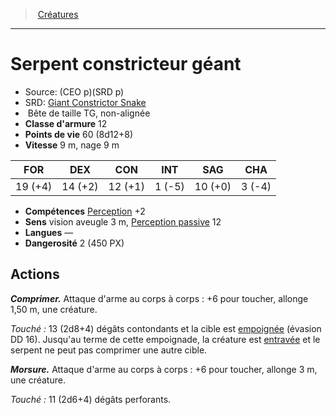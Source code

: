 ﻿---
!MonsterItem
Family: MonsterHD
Type: Bête
Size: TG
Alignment: non-alignée
ArmorClass: 12
HitPoints: 60 (8d12+8)
Speed: 9 m, nage 9 m
Strength: 19 (+4)
Dexterity: 14 (+2)
Constitution: 12 (+1)
Intelligence: ' 1 (-5)'
Wisdom: 10 (+0)
Charisma: ' 3 (-4)'
Skills: '[Perception](hd_abilities_wisdom_perception.md) +2'
Senses: vision aveugle 3 m, [Perception passive](hd_abilities_dexterity_perception_passive.md) 12
Languages: —
Challenge: 2 (450 PX)
Id: monsters_hd.md#serpent-constricteur-géant
ParentLink: monsters_hd.md#créatures
Name: Serpent constricteur géant
ParentName: Créatures
NameLevel: 1
AltName: '[Giant Constrictor Snake](srd_monsters_giant_constrictor_snake.md)'
Source: (CEO p)(SRD p)
Attributes:
  Name: Serpent constricteur géant
  Markdown: >+
    # <!--Name-->Serpent constricteur géant<!--/Name-->


    - Source: <!--Source-->(CEO p)(SRD p)<!--/Source-->

    - SRD: <!--AltName-->[Giant Constrictor Snake](srd_monsters_giant_constrictor_snake.md)<!--/AltName-->

    -  <!--Type-->Bête<!--/Type--> de taille <!--Size-->TG<!--/Size-->, <!--Alignment-->non-alignée<!--/Alignment-->

    - **Classe d'armure** <!--ArmorClass-->12<!--/ArmorClass-->

    - **Points de vie** <!--HitPoints-->60 (8d12+8)<!--/HitPoints-->

    - **Vitesse** <!--Speed-->9 m, nage 9 m<!--/Speed-->


    |FOR|DEX|CON|INT|SAG|CHA|

    |---|---|---|---|---|---|

    |<!--Strength-->19 (+4)<!--/Strength-->|<!--Dexterity-->14 (+2)<!--/Dexterity-->|<!--Constitution-->12 (+1)<!--/Constitution-->|<!--Intelligence--> 1 (-5)<!--/Intelligence-->|<!--Wisdom-->10 (+0)<!--/Wisdom-->|<!--Charisma--> 3 (-4)<!--/Charisma-->|


    - **Compétences** <!--Skills-->[Perception](hd_abilities_wisdom_perception.md) +2<!--/Skills-->

    - **Sens** <!--Senses-->vision aveugle 3 m, [Perception passive](hd_abilities_dexterity_perception_passive.md) 12<!--/Senses-->

    - **Langues** <!--Languages-->—<!--/Languages-->

    - **Dangerosité** <!--Challenge-->2 (450 PX)<!--/Challenge-->


    ## Actions


    **_Comprimer._** Attaque d'arme au corps à corps : +6 pour toucher, allonge 1,50 m, une créature.


    _Touché :_ 13 (2d8+4) dégâts contondants et la cible est [empoignée](hd_conditions_empoigne.md) (évasion DD 16). Jusqu'au terme de cette empoignade, la créature est [entravée](hd_conditions_entrave.md) et le serpent ne peut pas comprimer une autre cible.


    **_Morsure._** Attaque d'arme au corps à corps : +6 pour toucher, allonge 3 m, une créature.


    _Touché :_ 11 (2d6+4) dégâts perforants.

  Source: (CEO p)(SRD p)
  AltName: '[Giant Constrictor Snake](srd_monsters_giant_constrictor_snake.md)'
  Type: Bête
  Size: TG
  Alignment: non-alignée
  ArmorClass: 12
  HitPoints: 60 (8d12+8)
  Speed: 9 m, nage 9 m
  Strength: 19 (+4)
  Dexterity: 14 (+2)
  Constitution: 12 (+1)
  Intelligence: ' 1 (-5)'
  Wisdom: 10 (+0)
  Charisma: ' 3 (-4)'
  Skills: '[Perception](hd_abilities_wisdom_perception.md) +2'
  Senses: vision aveugle 3 m, [Perception passive](hd_abilities_dexterity_perception_passive.md) 12
  Languages: —
  Challenge: 2 (450 PX)
AttributesDictionary: >+
  Name: Serpent constricteur géant

  Markdown: >+

    # <!--Name-->Serpent constricteur géant<!--/Name-->





    - Source: <!--Source-->(CEO p)(SRD p)<!--/Source-->



    - SRD: <!--AltName-->[Giant Constrictor Snake](srd_monsters_giant_constrictor_snake.md)<!--/AltName-->



    -  <!--Type-->Bête<!--/Type--> de taille <!--Size-->TG<!--/Size-->, <!--Alignment-->non-alignée<!--/Alignment-->



    - **Classe d'armure** <!--ArmorClass-->12<!--/ArmorClass-->



    - **Points de vie** <!--HitPoints-->60 (8d12+8)<!--/HitPoints-->



    - **Vitesse** <!--Speed-->9 m, nage 9 m<!--/Speed-->





    |FOR|DEX|CON|INT|SAG|CHA|



    |---|---|---|---|---|---|



    |<!--Strength-->19 (+4)<!--/Strength-->|<!--Dexterity-->14 (+2)<!--/Dexterity-->|<!--Constitution-->12 (+1)<!--/Constitution-->|<!--Intelligence--> 1 (-5)<!--/Intelligence-->|<!--Wisdom-->10 (+0)<!--/Wisdom-->|<!--Charisma--> 3 (-4)<!--/Charisma-->|





    - **Compétences** <!--Skills-->[Perception](hd_abilities_wisdom_perception.md) +2<!--/Skills-->



    - **Sens** <!--Senses-->vision aveugle 3 m, [Perception passive](hd_abilities_dexterity_perception_passive.md) 12<!--/Senses-->



    - **Langues** <!--Languages-->—<!--/Languages-->



    - **Dangerosité** <!--Challenge-->2 (450 PX)<!--/Challenge-->





    ## Actions





    **_Comprimer._** Attaque d'arme au corps à corps : +6 pour toucher, allonge 1,50 m, une créature.





    _Touché :_ 13 (2d8+4) dégâts contondants et la cible est [empoignée](hd_conditions_empoigne.md) (évasion DD 16). Jusqu'au terme de cette empoignade, la créature est [entravée](hd_conditions_entrave.md) et le serpent ne peut pas comprimer une autre cible.





    **_Morsure._** Attaque d'arme au corps à corps : +6 pour toucher, allonge 3 m, une créature.





    _Touché :_ 11 (2d6+4) dégâts perforants.



  Source: (CEO p)(SRD p)

  AltName: '[Giant Constrictor Snake](srd_monsters_giant_constrictor_snake.md)'

  Type: Bête

  Size: TG

  Alignment: non-alignée

  ArmorClass: 12

  HitPoints: 60 (8d12+8)

  Speed: 9 m, nage 9 m

  Strength: 19 (+4)

  Dexterity: 14 (+2)

  Constitution: 12 (+1)

  Intelligence: ' 1 (-5)'

  Wisdom: 10 (+0)

  Charisma: ' 3 (-4)'

  Skills: '[Perception](hd_abilities_wisdom_perception.md) +2'

  Senses: vision aveugle 3 m, [Perception passive](hd_abilities_dexterity_perception_passive.md) 12

  Languages: —

  Challenge: 2 (450 PX)

---
> [Créatures](hd_monsters.md)

---

# Serpent constricteur géant

- Source: (CEO p)(SRD p)
- SRD: [Giant Constrictor Snake](srd_monsters_giant_constrictor_snake.md)
-  Bête de taille TG, non-alignée
- **Classe d'armure** 12
- **Points de vie** 60 (8d12+8)
- **Vitesse** 9 m, nage 9 m

|FOR|DEX|CON|INT|SAG|CHA|
|---|---|---|---|---|---|
|19 (+4)|14 (+2)|12 (+1)| 1 (-5)|10 (+0)| 3 (-4)|

- **Compétences** [Perception](hd_abilities_wisdom_perception.md) +2
- **Sens** vision aveugle 3 m, [Perception passive](hd_abilities_dexterity_perception_passive.md) 12
- **Langues** —
- **Dangerosité** 2 (450 PX)

## Actions

**_Comprimer._** Attaque d'arme au corps à corps : +6 pour toucher, allonge 1,50 m, une créature.

_Touché :_ 13 (2d8+4) dégâts contondants et la cible est [empoignée](hd_conditions_empoigne.md) (évasion DD 16). Jusqu'au terme de cette empoignade, la créature est [entravée](hd_conditions_entrave.md) et le serpent ne peut pas comprimer une autre cible.

**_Morsure._** Attaque d'arme au corps à corps : +6 pour toucher, allonge 3 m, une créature.

_Touché :_ 11 (2d6+4) dégâts perforants.

